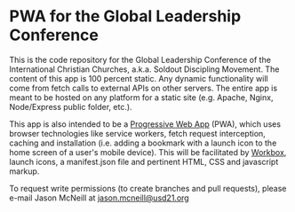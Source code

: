 # PWA for the Global Leadership Conference

This is the code repository for the Global Leadership Conference of the International Christian Churches, a.k.a. Soldout Discipling Movement. The content of this app is 100 percent static.  Any dynamic functionality will come from fetch calls to external APIs on other servers.  The entire app is meant to be hosted on any platform for a static site (e.g. Apache, Nginx, Node/Express public folder, etc.).

This app is also intended to be a [Progressive Web App](https://web.dev/progressive-web-apps/) (PWA), which uses browser technologies like service workers, fetch request interception, caching and installation (i.e. adding a bookmark with a launch icon to the home screen of a user's mobile device).  This will be facilitated by [Workbox](https://developer.chrome.com/docs/workbox/), launch icons, a manifest.json file and pertinent HTML, CSS and javascript markup.

To request write permissions (to create branches and pull requests), please e-mail Jason McNeill at jason.mcneill@usd21.org
